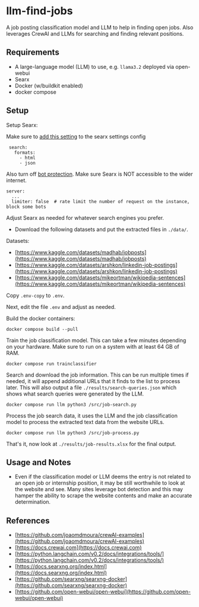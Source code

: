 # llm-find-jobs

A job posting classification model and LLM to help in finding open jobs.  Also
leverages CrewAI and LLMs for searching and finding relevant positions.

## Requirements

* A large-language model (LLM) to use, e.g. `llama3.2` deployed via open-webui
* Searx
* Docker (w/buildkit enabled)
* docker compose

## Setup

Setup Searx:

Make sure to [add this setting](https://github.com/langchain-ai/langchain/issues/855#issuecomment-1452900595)
to the searx settings config

```file
 search:
   formats:
     - html
     - json
```

Also turn off [bot protection](https://docs.searxng.org/admin/searx.limiter.html).  Make sure
Searx is NOT accessible to the wider internet.

```file
server:
  ...
  limiter: false  # rate limit the number of request on the instance, block some bots
```

Adjust Searx as needed for whatever search engines you prefer.

* Download the following datasets and put the extracted files in `./data/`.

Datasets:

* [https://www.kaggle.com/datasets/madhab/jobposts](https://www.kaggle.com/datasets/madhab/jobposts)
* [https://www.kaggle.com/datasets/arshkon/linkedin-job-postings](https://www.kaggle.com/datasets/arshkon/linkedin-job-postings)
* [https://www.kaggle.com/datasets/mikeortman/wikipedia-sentences](https://www.kaggle.com/datasets/mikeortman/wikipedia-sentences)

Copy `.env-copy` to `.env`.

Next, edit the file `.env` and adjust as needed.

Build the docker containers:

```shell
docker compose build --pull
```

Train the job classification model.  This can take a few minutes depending
on your hardware.  Make sure to run on a system with at least 64 GB of RAM.

```shell
docker compose run trainclassifier
```

Search and download the job information.  This can be run multiple
times if needed, it will append additional URLs that it finds
to the list to process later.  This will also output
a file `./results/search-queries.json` which shows what search
queries were generated by the LLM.

```shell
docker compose run llm python3 /src/job-search.py
```

Process the job search data, it uses the LLM and the job classification
model to process the extracted text data from the website URLs.

```shell
docker compose run llm python3 /src/job-process.py
```

That's it, now look at `./results/job-results.xlsx` for the final
output.

## Usage and Notes

* Even if the classification model or LLM deems the entry is not related to an open job or internship
position, it may be still worthwhile to look at the website and see.  Many sites leverage
bot detection and this may hamper the ability to scrape the website contents and make an accurate
determination.

## References

* [https://github.com/joaomdmoura/crewAI-examples](https://github.com/joaomdmoura/crewAI-examples)
* [https://docs.crewai.com](https://docs.crewai.com)
* [https://python.langchain.com/v0.2/docs/integrations/tools/](https://python.langchain.com/v0.2/docs/integrations/tools/)
* [https://docs.searxng.org/index.html](https://docs.searxng.org/index.html)
* [https://github.com/searxng/searxng-docker](https://github.com/searxng/searxng-docker)
* [https://github.com/open-webui/open-webui](https://github.com/open-webui/open-webui)
